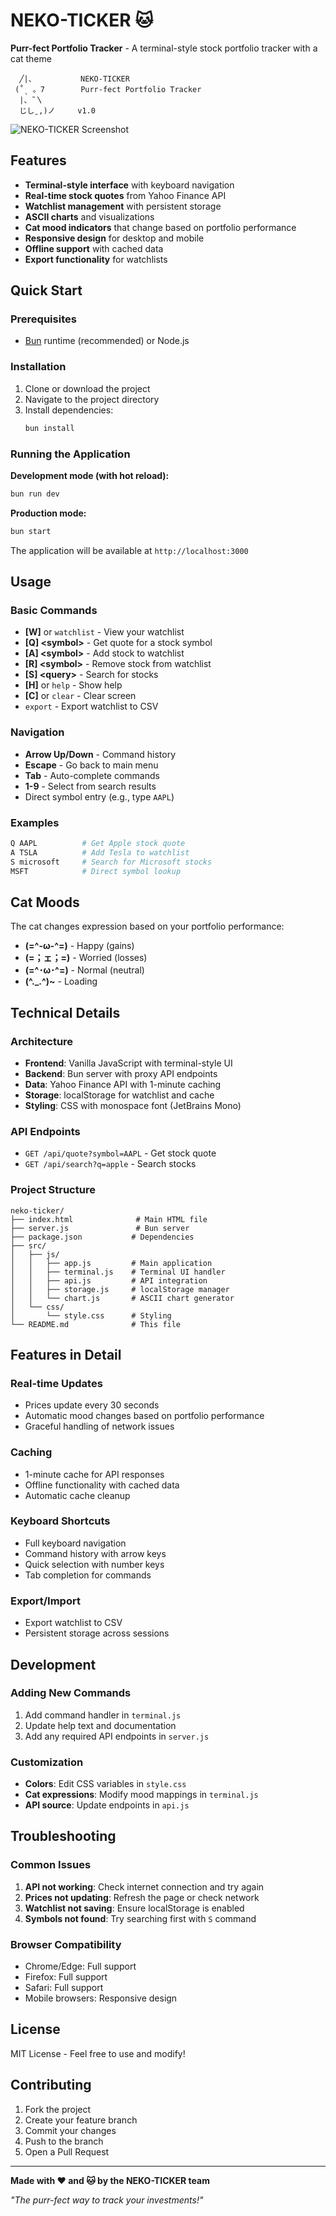 # NEKO-TICKER 🐱

**Purr-fect Portfolio Tracker** - A terminal-style stock portfolio tracker with a cat theme

```
  ╱|、          NEKO-TICKER
 (˚ˎ 。7        Purr-fect Portfolio Tracker
  |、˜〵      
  じしˍ,)ノ     v1.0
```

![NEKO-TICKER Screenshot](assets/screenshot_v1.png)

## Features

- **Terminal-style interface** with keyboard navigation
- **Real-time stock quotes** from Yahoo Finance API
- **Watchlist management** with persistent storage
- **ASCII charts** and visualizations
- **Cat mood indicators** that change based on portfolio performance
- **Responsive design** for desktop and mobile
- **Offline support** with cached data
- **Export functionality** for watchlists

## Quick Start

### Prerequisites
- [Bun](https://bun.sh/) runtime (recommended) or Node.js

### Installation

1. Clone or download the project
2. Navigate to the project directory
3. Install dependencies:
   ```bash
   bun install
   ```

### Running the Application

**Development mode (with hot reload):**
```bash
bun run dev
```

**Production mode:**
```bash
bun start
```

The application will be available at `http://localhost:3000`

## Usage

### Basic Commands

- **[W]** or `watchlist` - View your watchlist
- **[Q] \<symbol\>** - Get quote for a stock symbol
- **[A] \<symbol\>** - Add stock to watchlist
- **[R] \<symbol\>** - Remove stock from watchlist
- **[S] \<query\>** - Search for stocks
- **[H]** or `help` - Show help
- **[C]** or `clear` - Clear screen
- `export` - Export watchlist to CSV

### Navigation

- **Arrow Up/Down** - Command history
- **Escape** - Go back to main menu
- **Tab** - Auto-complete commands
- **1-9** - Select from search results
- Direct symbol entry (e.g., type `AAPL`)

### Examples

```bash
Q AAPL          # Get Apple stock quote
A TSLA          # Add Tesla to watchlist
S microsoft     # Search for Microsoft stocks
MSFT            # Direct symbol lookup
```

## Cat Moods

The cat changes expression based on your portfolio performance:

- **(=^-ω-^=)** - Happy (gains)
- **(=；ェ；=)** - Worried (losses)
- **(=^･ω･^=)** - Normal (neutral)
- **(^._.^)~** - Loading

## Technical Details

### Architecture

- **Frontend**: Vanilla JavaScript with terminal-style UI
- **Backend**: Bun server with proxy API endpoints
- **Data**: Yahoo Finance API with 1-minute caching
- **Storage**: localStorage for watchlist and cache
- **Styling**: CSS with monospace font (JetBrains Mono)

### API Endpoints

- `GET /api/quote?symbol=AAPL` - Get stock quote
- `GET /api/search?q=apple` - Search stocks

### Project Structure

```
neko-ticker/
├── index.html              # Main HTML file
├── server.js               # Bun server
├── package.json           # Dependencies
├── src/
│   ├── js/
│   │   ├── app.js         # Main application
│   │   ├── terminal.js    # Terminal UI handler
│   │   ├── api.js         # API integration
│   │   ├── storage.js     # localStorage manager
│   │   └── chart.js       # ASCII chart generator
│   └── css/
│       └── style.css      # Styling
└── README.md              # This file
```

## Features in Detail

### Real-time Updates
- Prices update every 30 seconds
- Automatic mood changes based on portfolio performance
- Graceful handling of network issues

### Caching
- 1-minute cache for API responses
- Offline functionality with cached data
- Automatic cache cleanup

### Keyboard Shortcuts
- Full keyboard navigation
- Command history with arrow keys
- Quick selection with number keys
- Tab completion for commands

### Export/Import
- Export watchlist to CSV
- Persistent storage across sessions

## Development

### Adding New Commands

1. Add command handler in `terminal.js`
2. Update help text and documentation
3. Add any required API endpoints in `server.js`

### Customization

- **Colors**: Edit CSS variables in `style.css`
- **Cat expressions**: Modify mood mappings in `terminal.js`
- **API source**: Update endpoints in `api.js`

## Troubleshooting

### Common Issues

1. **API not working**: Check internet connection and try again
2. **Prices not updating**: Refresh the page or check network
3. **Watchlist not saving**: Ensure localStorage is enabled
4. **Symbols not found**: Try searching first with `S` command

### Browser Compatibility

- Chrome/Edge: Full support
- Firefox: Full support
- Safari: Full support
- Mobile browsers: Responsive design

## License

MIT License - Feel free to use and modify!

## Contributing

1. Fork the project
2. Create your feature branch
3. Commit your changes
4. Push to the branch
5. Open a Pull Request

---

**Made with ❤️ and 🐱 by the NEKO-TICKER team**

*"The purr-fect way to track your investments!"*